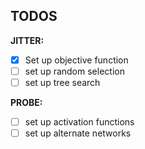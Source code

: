 ## TODOS

**JITTER:**
 * [X] Set up objective function
 * [ ] set up random selection
 * [ ] set up tree search

**PROBE:**
 * [ ] set up activation functions
 * [ ] set up alternate networks